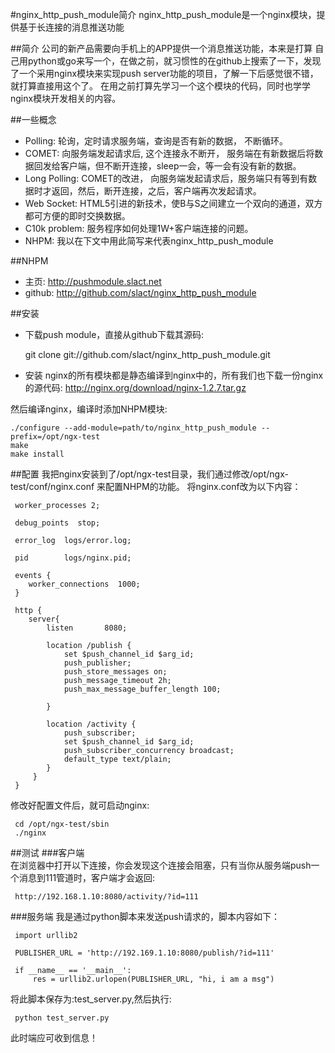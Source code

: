 #nginx_http_push_module简介
nginx_http_push_module是一个nginx模块，提供基于长连接的消息推送功能

##简介
  公司的新产品需要向手机上的APP提供一个消息推送功能，本来是打算 自己用python或go来写一个，在做之前，就习惯性的在github上搜索了一下，发现了一个采用nginx模块来实现push server功能的项目，了解一下后感觉很不错，就打算直接用这个了。
  在用之前打算先学习一个这个模块的代码，同时也学学nginx模块开发相关的内容。


##一些概念
+ Polling: 轮询，定时请求服务端，查询是否有新的数据， 不断循环。
+ COMET: 向服务端发起请求后, 这个连接永不断开， 服务端在有新数据后将数据回发给客户端，但不断开连接，sleep一会，等一会有没有新的数据。
+ Long Polling: COMET的改进， 向服务端发起请求后，服务端只有等到有数据时才返回，然后，断开连接，之后，客户端再次发起请求。 
+ Web Socket: HTML5引进的新技术，使B与S之间建立一个双向的通道，双方都可方便的即时交换数据。
+ C10k problem: 服务程序如何处理1W+客户端连接的问题。
+ NHPM: 我以在下文中用此简写来代表nginx_http_push_module

##NHPM
+ 主页: <http://pushmodule.slact.net>
+ github: <http://github.com/slact/nginx_http_push_module>

##安装
+ 下载push module，直接从github下载其源码:

    git clone git://github.com/slact/nginx_http_push_module.git

+ 安装
nginx的所有模块都是静态编译到nginx中的，所有我们也下载一份nginx的源代码:
    <http://nginx.org/download/nginx-1.2.7.tar.gz>

然后编译nginx，编译时添加NHPM模块:

    ./configure --add-module=path/to/nginx_http_push_module --prefix=/opt/ngx-test
    make
    make install


##配置
  我把nginx安装到了/opt/ngx-test目录，我们通过修改/opt/ngx-test/conf/nginx.conf 来配置NHPM的功能。 将nginx.conf改为以下内容：

     worker_processes 2;
     
     debug_points  stop;
     
     error_log  logs/error.log;
     
     pid        logs/nginx.pid;

     events {
        worker_connections  1000;
     }   

     http {
        server{
            listen       8080;
   
            location /publish {
                set $push_channel_id $arg_id;
                push_publisher;
                push_store_messages on;
                push_message_timeout 2h;
                push_max_message_buffer_length 100;
   
            }

            location /activity {
                push_subscriber;
                set $push_channel_id $arg_id;
                push_subscriber_concurrency broadcast;
                default_type text/plain;
            }
         }
     }

修改好配置文件后，就可启动nginx:
   
     cd /opt/ngx-test/sbin
     ./nginx

    
##测试
###客户端  
在浏览器中打开以下连接，你会发现这个连接会阻塞，只有当你从服务端push一个消息到111管道时，客户端才会返回:

     http://192.168.1.10:8080/activity/?id=111


###服务端 
我是通过python脚本来发送push请求的，脚本内容如下：


     import urllib2
    
     PUBLISHER_URL = 'http://192.169.1.10:8080/publish/?id=111'
    
     if __name__ == '__main__':
         res = urllib2.urlopen(PUBLISHER_URL, "hi, i am a msg")


将此脚本保存为:test_server.py,然后执行:
    
     python test_server.py 

此时端应可收到信息！



